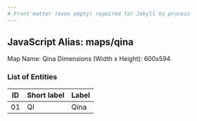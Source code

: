 ```yaml
---
# Front matter (even empty) required for Jekyll to process
---
```


## JavaScript Alias: maps/qina

Map Name: Qina
Dimensions (Width x Height): 600x594





### List of Entities

ID | Short label | Label
---|---|---|
01|QI|Qina

